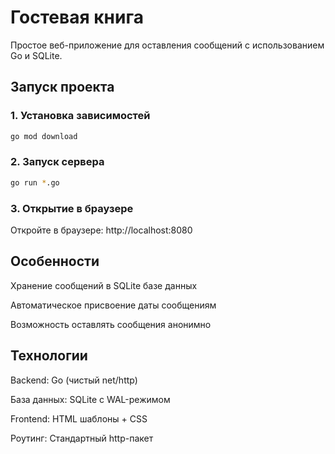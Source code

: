 # Гостевая книга

Простое веб-приложение для оставления сообщений с использованием Go и SQLite.

##  Запуск проекта

### 1. Установка зависимостей
```bash
go mod download
```
### 2. Запуск сервера
```bash
go run *.go
```
### 3. Открытие в браузере
Откройте в браузере:
http://localhost:8080

##  Особенности
Хранение сообщений в SQLite базе данных

Автоматическое присвоение даты сообщениям

Возможность оставлять сообщения анонимно


## Технологии
Backend: Go (чистый net/http)

База данных: SQLite с WAL-режимом

Frontend: HTML шаблоны + CSS

Роутинг: Стандартный http-пакет
